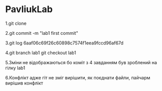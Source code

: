 # PavliukLab
1.git clone

2.git commit -m "lab1 first commit"

3.git log 6aaf06c69f26c60898c7574f1eea9fccd96af67d

4.git branch lab1 git checkout lab1

5.Зміни не відображаються бо коміт з 4 завданням був зроблений на гілку lab1

6.Конфлікт адже гіт не зміг вирішити, як поєднати файли, пайчарм вирішив конфлікт
